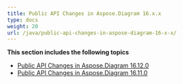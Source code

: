 ```yaml
---
title: Public API Changes in Aspose.Diagram 16.x.x
type: docs
weight: 20
url: /java/public-api-changes-in-aspose-diagram-16-x-x/
---
```


**This section includes the following topics**
- [Public API Changes in Aspose.Diagram 16.12.0](/diagram/java/public-api-changes-in-aspose-diagram-16-12-0/)
- [Public API Changes in Aspose.Diagram 16.11.0](/diagram/java/public-api-changes-in-aspose-diagram-16-11-0/)
